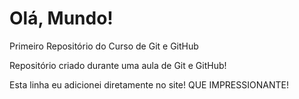 # Olá, Mundo!
 Primeiro Repositório do Curso de Git e GitHub

 Repositório criado durante uma aula de Git e GitHub!

Esta linha eu adicionei diretamente no site! QUE IMPRESSIONANTE!
